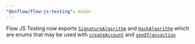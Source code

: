 ```yaml
---
"@onflow/flow-js-testing": minor
---
```


Flow JS Testing now exports [`SignatureAlgorithm`](/docs/api.md#signaturealgorithm) and [`HashAlgorithm`](/docs/api.md#hashalgorithm) which are enums that may be used with [`createAccount`](/docs/accounts.md#createaccountname-keys) and [`sendTransaction`](/docs/send-transactions.md)
